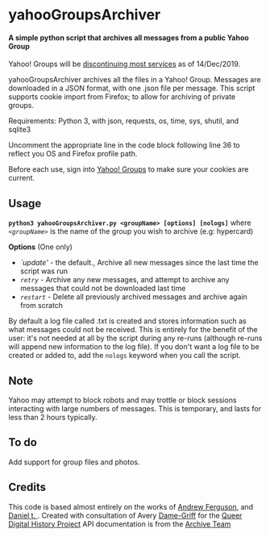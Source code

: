 # yahooGroupsArchiver

#### A simple python script that archives all messages from a public Yahoo Group

Yahoo! Groups will be [discontinuing most services](https://help.yahoo.com/kb/groups/SLN31010.html) as of 14/Dec/2019.

yahooGroupsArchiver archives all the files in a Yahoo! Group. 
Messages are downloaded in a JSON format, with one .json file per message.
This script supports cookie import from Firefox; to allow for archiving of private groups. 

Requirements: Python 3, with json, requests, os, time, sys, shutil, and sqlite3

Uncomment the appropriate line in the code block following line 36 to reflect you OS and Firefox profile path. 

Before each use, sign into [Yahoo! Groups](https://groups.yahoo.com) to make sure your cookies are current.


## Usage
**`python3 yahooGroupsArchiver.py <groupName> [options] [nologs]`**
where *`<groupName>`* is the name of the group you wish to archive (e.g: hypercard)

**Options**
(One only)
* *`update'* - the default., Archive all new messages since the last time the script was run
* *`retry`* - Archive any new messages, and attempt to archive any messages that could not be downloaded last time
* *`restart`* - Delete all previously archived messages and archive again from scratch

By default a log file called <groupname>.txt is created and stores information such as what messages could not be received. This is entirely for the benefit of the user: it's not needed at all by the script during any re-runs (although re-runs will append new information to the log file). If you don't want a log file to be created or added to, add the `nologs` keyword when you call the script.

## Note
Yahoo may attempt to block robots and may trottle or block sessions interacting with large numbers of messages. This is temporary, and lasts for less than 2 hours typically. 

## To do

Add support for group files and photos. 

## Credits
This code is based almost entirely on the works of [Andrew Ferguson](https://github.com/andrewferguson), and [Daniel t. ](https://github.com/danasmera). Created with consultation of Avery [Dame-Griff](http://averydame.net/) for the [Queer Digital History Project](http://queerdigital.com/)  API documentation is from the [Archive Team](http://www.archiveteam.org/index.php?title=Yahoo!_Groups) 
